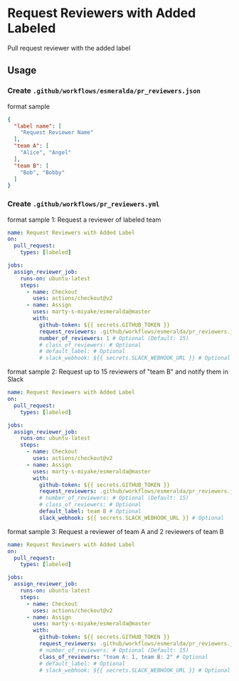 # Request Reviewers with Added Labeled

Pull request reviewer with the added label

## Usage

### Create `.github/workflows/esmeralda/pr_reviewers.json`

format sample

```json
{
  "label name": [
    "Request Reviewer Name"
  ],
  "team A": [
    "Alice", "Angel"
  ],
  "team B": [
    "Bob", "Bobby"
  ]
}
```

### Create `.github/workflows/pr_reviewers.yml`

format sample 1: Request a reviewer of labeled team

```yaml
name: Request Reviewers with Added Label
on:
  pull_request:
    types: [labeled]

jobs:
  assign_reviewer_job:
    runs-on: ubuntu-latest
    steps:
      - name: Checkout
        uses: actions/checkout@v2
      - name: Assign
        uses: marty-s-miyake/esmeralda@master
        with:
          github-token: ${{ secrets.GITHUB_TOKEN }}
          request_reviewers: .github/workflows/esmeralda/pr_reviewers.json
          number_of_reviewers: 1 # Optional (Default: 15)
          # class_of_reviewers: # Optional
          # default_label: # Optional
          # slack_webhook: ${{ secrets.SLACK_WEBHOOK_URL }} # Optional
```

format sample 2: Request up to 15 reviewers of "team B" and notify them in Slack

```yaml
name: Request Reviewers with Added Label
on:
  pull_request:
    types: [labeled]

jobs:
  assign_reviewer_job:
    runs-on: ubuntu-latest
    steps:
      - name: Checkout
        uses: actions/checkout@v2
      - name: Assign
        uses: marty-s-miyake/esmeralda@master
        with:
          github-token: ${{ secrets.GITHUB_TOKEN }}
          request_reviewers: .github/workflows/esmeralda/pr_reviewers.json
          # number_of_reviewers: # Optional (Default: 15)
          # class_of_reviewers: # Optional
          default_label: team B # Optional
          slack_webhook: ${{ secrets.SLACK_WEBHOOK_URL }} # Optional
```

format sample 3: Request a reviewer of team A and 2 reviewers of team B

```yaml
name: Request Reviewers with Added Label
on:
  pull_request:
    types: [labeled]

jobs:
  assign_reviewer_job:
    runs-on: ubuntu-latest
    steps:
      - name: Checkout
        uses: actions/checkout@v2
      - name: Assign
        uses: marty-s-miyake/esmeralda@master
        with:
          github-token: ${{ secrets.GITHUB_TOKEN }}
          request_reviewers: .github/workflows/esmeralda/pr_reviewers.json
          # number_of_reviewers: # Optional (Default: 15)
          class_of_reviewers: "team A: 1, team B: 2" # Optional
          # default_label: # Optional
          # slack_webhook: ${{ secrets.SLACK_WEBHOOK_URL }} # Optional
```
